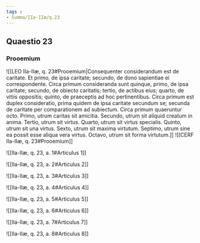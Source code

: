 ```yaml
---
tags : 
- Summa/IIa-IIæ/q.23
---
```


## Quaestio 23

### Prooemium

![[LEO IIa-IIæ, q. 23#Prooemium|Consequenter considerandum est de caritate. Et primo, de ipsa caritate; secundo, de dono sapientiae ei correspondente. Circa primum consideranda sunt quinque, primo, de ipsa caritate; secundo, de obiecto caritatis; tertio, de actibus eius; quarto, de vitiis oppositis; quinto, de praeceptis ad hoc pertinentibus. Circa primum est duplex consideratio, prima quidem de ipsa caritate secundum se; secunda de caritate per comparationem ad subiectum. Circa primum quaeruntur octo. Primo, utrum caritas sit amicitia. Secundo, utrum sit aliquid creatum in anima. Tertio, utrum sit virtus. Quarto, utrum sit virtus specialis. Quinto, utrum sit una virtus. Sexto, utrum sit maxima virtutum. Septimo, utrum sine ea possit esse aliqua vera virtus. Octavo, utrum sit forma virtutum.]]
![[CERF IIa-IIæ, q. 23#Prooemium]]

![[IIa-IIæ, q. 23, a. 1#Articulus 1]]

![[IIa-IIæ, q. 23, a. 2#Articulus 2]]

![[IIa-IIæ, q. 23, a. 3#Articulus 3]]

![[IIa-IIæ, q. 23, a. 4#Articulus 4]]

![[IIa-IIæ, q. 23, a. 5#Articulus 5]]

![[IIa-IIæ, q. 23, a. 6#Articulus 6]]

![[IIa-IIæ, q. 23, a. 7#Articulus 7]]

![[IIa-IIæ, q. 23, a. 8#Articulus 8]]

